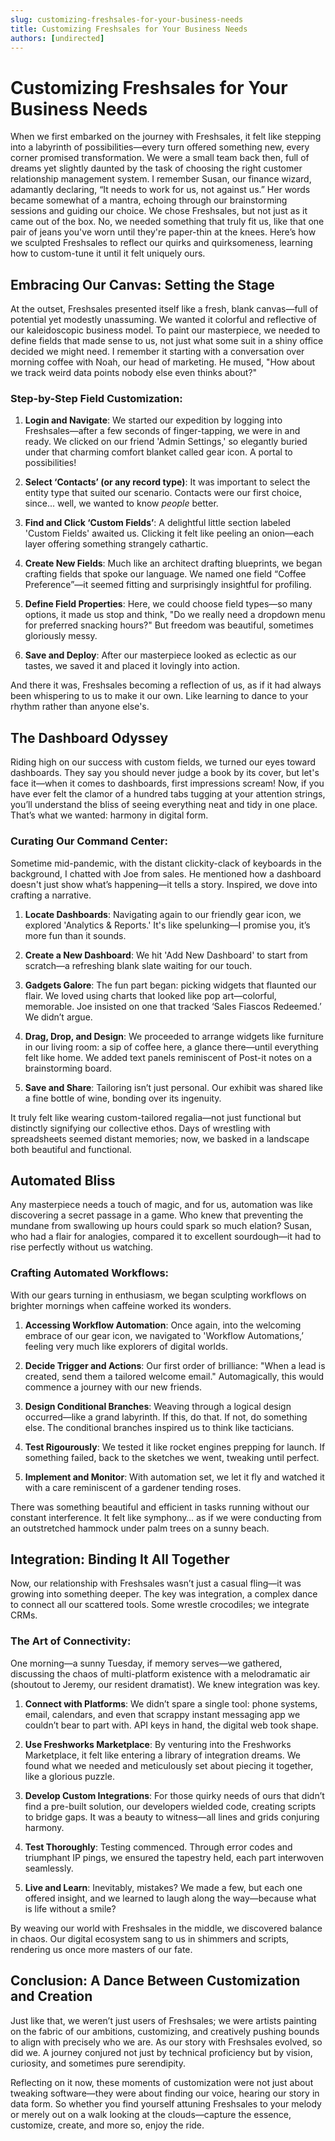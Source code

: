 ```yaml
---
slug: customizing-freshsales-for-your-business-needs
title: Customizing Freshsales for Your Business Needs
authors: [undirected]
---
```



# Customizing Freshsales for Your Business Needs

When we first embarked on the journey with Freshsales, it felt like stepping into a labyrinth of possibilities—every turn offered something new, every corner promised transformation. We were a small team back then, full of dreams yet slightly daunted by the task of choosing the right customer relationship management system. I remember Susan, our finance wizard, adamantly declaring, “It needs to work for us, not against us.” Her words became somewhat of a mantra, echoing through our brainstorming sessions and guiding our choice. We chose Freshsales, but not just as it came out of the box. No, we needed something that truly fit us, like that one pair of jeans you've worn until they're paper-thin at the knees. Here’s how we sculpted Freshsales to reflect our quirks and quirksomeness, learning how to custom-tune it until it felt uniquely ours.

## Embracing Our Canvas: Setting the Stage

At the outset, Freshsales presented itself like a fresh, blank canvas—full of potential yet modestly unassuming. We wanted it colorful and reflective of our kaleidoscopic business model. To paint our masterpiece, we needed to define fields that made sense to us, not just what some suit in a shiny office decided we might need. I remember it starting with a conversation over morning coffee with Noah, our head of marketing. He mused, "How about we track weird data points nobody else even thinks about?"

### Step-by-Step Field Customization:

1. **Login and Navigate**: We started our expedition by logging into Freshsales—after a few seconds of finger-tapping, we were in and ready. We clicked on our friend 'Admin Settings,' so elegantly buried under that charming comfort blanket called gear icon. A portal to possibilities!
   
2. **Select ‘Contacts’ (or any record type)**: It was important to select the entity type that suited our scenario. Contacts were our first choice, since... well, we wanted to know *people* better. 

3. **Find and Click ‘Custom Fields’**: A delightful little section labeled 'Custom Fields' awaited us. Clicking it felt like peeling an onion—each layer offering something strangely cathartic.

4. **Create New Fields**: Much like an architect drafting blueprints, we began crafting fields that spoke our language. We named one field “Coffee Preference”—it seemed fitting and surprisingly insightful for profiling.

5. **Define Field Properties**: Here, we could choose field types—so many options, it made us stop and think, "Do we really need a dropdown menu for preferred snacking hours?" But freedom was beautiful, sometimes gloriously messy.

6. **Save and Deploy**: After our masterpiece looked as eclectic as our tastes, we saved it and placed it lovingly into action.

And there it was, Freshsales becoming a reflection of us, as if it had always been whispering to us to make it our own. Like learning to dance to your rhythm rather than anyone else's.

## The Dashboard Odyssey

Riding high on our success with custom fields, we turned our eyes toward dashboards. They say you should never judge a book by its cover, but let's face it—when it comes to dashboards, first impressions scream! Now, if you have ever felt the clamor of a hundred tabs tugging at your attention strings, you’ll understand the bliss of seeing everything neat and tidy in one place. That’s what we wanted: harmony in digital form.

### Curating Our Command Center:

Sometime mid-pandemic, with the distant clickity-clack of keyboards in the background, I chatted with Joe from sales. He mentioned how a dashboard doesn't just show what’s happening—it tells a story. Inspired, we dove into crafting a narrative.

1. **Locate Dashboards**: Navigating again to our friendly gear icon, we explored 'Analytics & Reports.' It's like spelunking—I promise you, it’s more fun than it sounds.

2. **Create a New Dashboard**: We hit 'Add New Dashboard' to start from scratch—a refreshing blank slate waiting for our touch.

3. **Gadgets Galore**: The fun part began: picking widgets that flaunted our flair. We loved using charts that looked like pop art—colorful, memorable. Joe insisted on one that tracked ‘Sales Fiascos Redeemed.’ We didn’t argue.

4. **Drag, Drop, and Design**: We proceeded to arrange widgets like furniture in our living room: a sip of coffee here, a glance there—until everything felt like home. We added text panels reminiscent of Post-it notes on a brainstorming board.

5. **Save and Share**: Tailoring isn’t just personal. Our exhibit was shared like a fine bottle of wine, bonding over its ingenuity.

It truly felt like wearing custom-tailored regalia—not just functional but distinctly signifying our collective ethos. Days of wrestling with spreadsheets seemed distant memories; now, we basked in a landscape both beautiful and functional.

## Automated Bliss

Any masterpiece needs a touch of magic, and for us, automation was like discovering a secret passage in a game. Who knew that preventing the mundane from swallowing up hours could spark so much elation? Susan, who had a flair for analogies, compared it to excellent sourdough—it had to rise perfectly without us watching.

### Crafting Automated Workflows:
With our gears turning in enthusiasm, we began sculpting workflows on brighter mornings when caffeine worked its wonders.

1. **Accessing Workflow Automation**: Once again, into the welcoming embrace of our gear icon, we navigated to 'Workflow Automations,’ feeling very much like explorers of digital worlds.

2. **Decide Trigger and Actions**: Our first order of brilliance: "When a lead is created, send them a tailored welcome email." Automagically, this would commence a journey with our new friends.

3. **Design Conditional Branches**: Weaving through a logical design occurred—like a grand labyrinth. If this, do that. If not, do something else. The conditional branches inspired us to think like tacticians. 

4. **Test Rigourously**: We tested it like rocket engines prepping for launch. If something failed, back to the sketches we went, tweaking until perfect.

5. **Implement and Monitor**: With automation set, we let it fly and watched it with a care reminiscent of a gardener tending roses.

There was something beautiful and efficient in tasks running without our constant interference. It felt like symphony… as if we were conducting from an outstretched hammock under palm trees on a sunny beach.

## Integration: Binding It All Together

Now, our relationship with Freshsales wasn’t just a casual fling—it was growing into something deeper. The key was integration, a complex dance to connect all our scattered tools. Some wrestle crocodiles; we integrate CRMs. 

### The Art of Connectivity:

One morning—a sunny Tuesday, if memory serves—we gathered, discussing the chaos of multi-platform existence with a melodramatic air (shoutout to Jeremy, our resident dramatist). We knew integration was key.

1. **Connect with Platforms**: We didn’t spare a single tool: phone systems, email, calendars, and even that scrappy instant messaging app we couldn’t bear to part with. API keys in hand, the digital web took shape.

2. **Use Freshworks Marketplace**: By venturing into the Freshworks Marketplace, it felt like entering a library of integration dreams. We found what we needed and meticulously set about piecing it together, like a glorious puzzle.

3. **Develop Custom Integrations**: For those quirky needs of ours that didn’t find a pre-built solution, our developers wielded code, creating scripts to bridge gaps. It was a beauty to witness—all lines and grids conjuring harmony.

4. **Test Thoroughly**: Testing commenced. Through error codes and triumphant IP pings, we ensured the tapestry held, each part interwoven seamlessly.

5. **Live and Learn**: Inevitably, mistakes? We made a few, but each one offered insight, and we learned to laugh along the way—because what is life without a smile?

By weaving our world with Freshsales in the middle, we discovered balance in chaos. Our digital ecosystem sang to us in shimmers and scripts, rendering us once more masters of our fate. 

## Conclusion: A Dance Between Customization and Creation

Just like that, we weren’t just users of Freshsales; we were artists painting on the fabric of our ambitions, customizing, and creatively pushing bounds to align with precisely who we are. As our story with Freshsales evolved, so did we. A journey conjured not just by technical proficiency but by vision, curiosity, and sometimes pure serendipity. 

Reflecting on it now, these moments of customization were not just about tweaking software—they were about finding our voice, hearing our story in data form. So whether you find yourself attuning Freshsales to your melody or merely out on a walk looking at the clouds—capture the essence, customize, create, and more so, enjoy the ride.